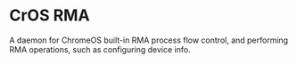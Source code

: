# CrOS RMA

A daemon for ChromeOS built-in RMA process flow control, and performing RMA
operations, such as configuring device info.
